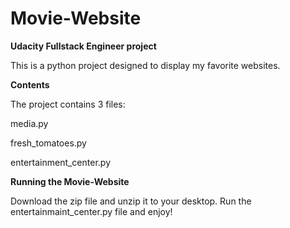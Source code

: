 # Movie-Website
**Udacity Fullstack Engineer project**

This is a python project designed to display my favorite websites.

**Contents**

The project contains 3 files:

media.py

fresh_tomatoes.py

entertainment_center.py

**Running the Movie-Website**

Download the zip file and unzip it to your desktop.  Run the entertainmaint_center.py file and enjoy!
